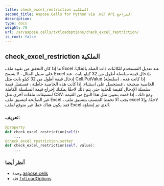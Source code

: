 ```yaml
---
title: check_excel_restriction الملكية
second_title: Aspose.Cells for Python via .NET API المراجع
description:
type: docs
weight: 70
url: /ar/aspose.cells/txtloadoptions/check_excel_restriction/
is_root: false
---
```

##  check_excel_restriction الملكية

ما إذا كان التحقق من تقييد ملف Excel عند تعديل المستخدم للكائنات ذات الصلة بالخلايا.
على سبيل المثال ، لا يسمح Excel بإدخال قيمة سلسلة أطول من 32 كيلو بايت.
عند إدخال قيمة أطول من 32 كيلو بايت مثل Cell.PutValue (سلسلة) ، إذا كانت هذه الخاصية صحيحة ، فستحصل على استثناء.
إذا كانت هذه الخاصية خاطئة ، فسنقبل قيمة سلسلة الإدخال كقيمة للخلية حتى يتم ذلك لاحقًا
يمكنك إخراج قيمة السلسلة الكاملة لتنسيقات ملفات أخرى مثل CSV.
ومع ذلك ، إذا قمت بتعيين مثل هذا النوع من القيمة غير الصالحة لتنسيق ملف Excel ،
يجب ألا تحفظ المصنف بتنسيق ملف excel لاحقًا. وإلا فقد يكون هناك خطأ غير متوقع لملف Excel الذي تم إنشاؤه.
###  تعريف:
```python
@property
def check_excel_restriction(self):
    ...
@check_excel_restriction.setter
def check_excel_restriction(self, value):
    ...
```

###  أنظر أيضا
* وحدة [aspose.cells](../../)
* فئة [TxtLoadOptions](/cells/python-net/ar/aspose.cells/txtloadoptions)
